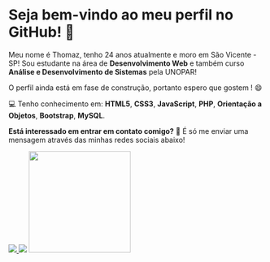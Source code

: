 # Seja bem-vindo ao meu perfil no GitHub! 👋

Meu nome é Thomaz, tenho 24 anos atualmente e moro em São Vicente - SP!
Sou estudante na área de **Desenvolvimento Web** e também curso **Análise e Desenvolvimento de Sistemas** pela UNOPAR!

O perfil ainda está em fase de construção, portanto espero que gostem ! :smile:

:computer: Tenho conhecimento em: **HTML5**, **CSS3**, **JavaScript**, **PHP**, **Orientação a Objetos**, **Bootstrap**, **MySQL**.

**Está interessado em entrar em contato comigo?** :email: É só me enviar uma mensagem através das minhas redes sociais abaixo!

<p align="left">
 <a href="https://www.linkedin.com/in/thomazpaiva/" alt="Linkedin" target="_blank">
   <img src="https://img.shields.io/badge/LinkedIn-0077B5?style=for-the-badge&logo=linkedin&logoColor=white"</a>
 <a href="https://api.whatsapp.com/send?phone=5513981780003" alt="WhatsApp" target="_blank">
   <img src="https://img.shields.io/badge/WhatsApp-25D366?style=for-the-badge&logo=whatsapp&logoColor=white"/></a>
<a href="https://outlook.live.com/mail/0/inbox" alt="Outlook" target="_blank">
  <img src="https://img.shields.io/badge/Microsoft_Outlook-0078D4?style=for-the-badge&logo=microsoft-outlook&logoColor=white" width="200px"/>
</a>  
</p>
